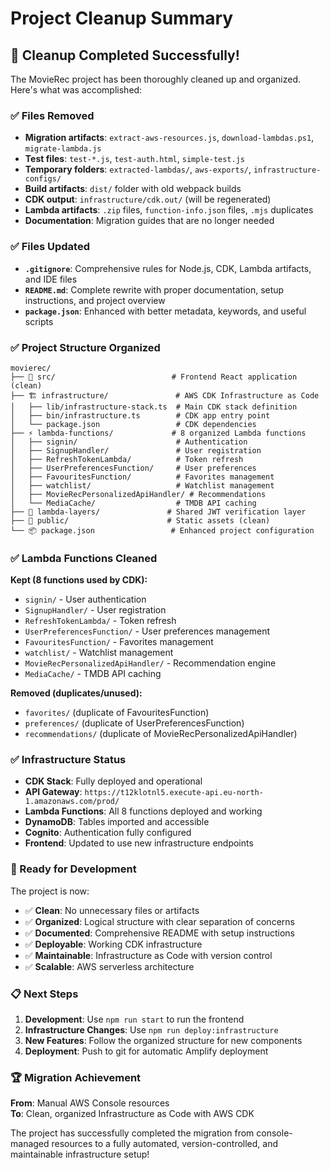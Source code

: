 # Project Cleanup Summary

## 🎉 Cleanup Completed Successfully!

The MovieRec project has been thoroughly cleaned up and organized. Here's what was accomplished:

### ✅ Files Removed
- **Migration artifacts**: `extract-aws-resources.js`, `download-lambdas.ps1`, `migrate-lambda.js`
- **Test files**: `test-*.js`, `test-auth.html`, `simple-test.js`
- **Temporary folders**: `extracted-lambdas/`, `aws-exports/`, `infrastructure-configs/`
- **Build artifacts**: `dist/` folder with old webpack builds
- **CDK output**: `infrastructure/cdk.out/` (will be regenerated)
- **Lambda artifacts**: `.zip` files, `function-info.json` files, `.mjs` duplicates
- **Documentation**: Migration guides that are no longer needed

### ✅ Files Updated
- **`.gitignore`**: Comprehensive rules for Node.js, CDK, Lambda artifacts, and IDE files
- **`README.md`**: Complete rewrite with proper documentation, setup instructions, and project overview
- **`package.json`**: Enhanced with better metadata, keywords, and useful scripts

### ✅ Project Structure Organized
```
movierec/
├── 📁 src/                          # Frontend React application (clean)
├── 🏗️ infrastructure/               # AWS CDK Infrastructure as Code
│   ├── lib/infrastructure-stack.ts  # Main CDK stack definition
│   ├── bin/infrastructure.ts        # CDK app entry point  
│   └── package.json                 # CDK dependencies
├── ⚡ lambda-functions/             # 8 organized Lambda functions
│   ├── signin/                      # Authentication
│   ├── SignupHandler/               # User registration
│   ├── RefreshTokenLambda/          # Token refresh
│   ├── UserPreferencesFunction/     # User preferences
│   ├── FavouritesFunction/          # Favorites management
│   ├── watchlist/                   # Watchlist management
│   ├── MovieRecPersonalizedApiHandler/ # Recommendations
│   └── MediaCache/                  # TMDB API caching
├── 🔧 lambda-layers/               # Shared JWT verification layer
├── 📄 public/                      # Static assets (clean)
└── 📦 package.json                 # Enhanced project configuration
```

### ✅ Lambda Functions Cleaned
**Kept (8 functions used by CDK):**
- `signin/` - User authentication
- `SignupHandler/` - User registration  
- `RefreshTokenLambda/` - Token refresh
- `UserPreferencesFunction/` - User preferences management
- `FavouritesFunction/` - Favorites management  
- `watchlist/` - Watchlist management
- `MovieRecPersonalizedApiHandler/` - Recommendation engine
- `MediaCache/` - TMDB API caching

**Removed (duplicates/unused):**
- `favorites/` (duplicate of FavouritesFunction)
- `preferences/` (duplicate of UserPreferencesFunction)  
- `recommendations/` (duplicate of MovieRecPersonalizedApiHandler)

### ✅ Infrastructure Status
- **CDK Stack**: Fully deployed and operational
- **API Gateway**: `https://t12klotnl5.execute-api.eu-north-1.amazonaws.com/prod/`
- **Lambda Functions**: All 8 functions deployed and working
- **DynamoDB**: Tables imported and accessible
- **Cognito**: Authentication fully configured
- **Frontend**: Updated to use new infrastructure endpoints

### 🚀 Ready for Development
The project is now:
- ✅ **Clean**: No unnecessary files or artifacts
- ✅ **Organized**: Logical structure with clear separation of concerns  
- ✅ **Documented**: Comprehensive README with setup instructions
- ✅ **Deployable**: Working CDK infrastructure
- ✅ **Maintainable**: Infrastructure as Code with version control
- ✅ **Scalable**: AWS serverless architecture

### 📋 Next Steps
1. **Development**: Use `npm run start` to run the frontend
2. **Infrastructure Changes**: Use `npm run deploy:infrastructure` 
3. **New Features**: Follow the organized structure for new components
4. **Deployment**: Push to git for automatic Amplify deployment

### 🏆 Migration Achievement
**From**: Manual AWS Console resources  
**To**: Clean, organized Infrastructure as Code with AWS CDK

The project has successfully completed the migration from console-managed resources to a fully automated, version-controlled, and maintainable infrastructure setup!
